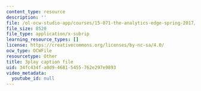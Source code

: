 ```yaml
---
content_type: resource
description: ''
file: /ol-ocw-studio-app/courses/15-071-the-analytics-edge-spring-2017/34fc434fa0d946815455762e297e9893_SSzcvj2biAQ.srt
file_size: 8520
file_type: application/x-subrip
learning_resource_types: []
license: https://creativecommons.org/licenses/by-nc-sa/4.0/
ocw_type: OCWFile
resourcetype: Other
title: 3play caption file
uid: 34fc434f-a0d9-4681-5455-762e297e9893
video_metadata:
  youtube_id: null
---
```

